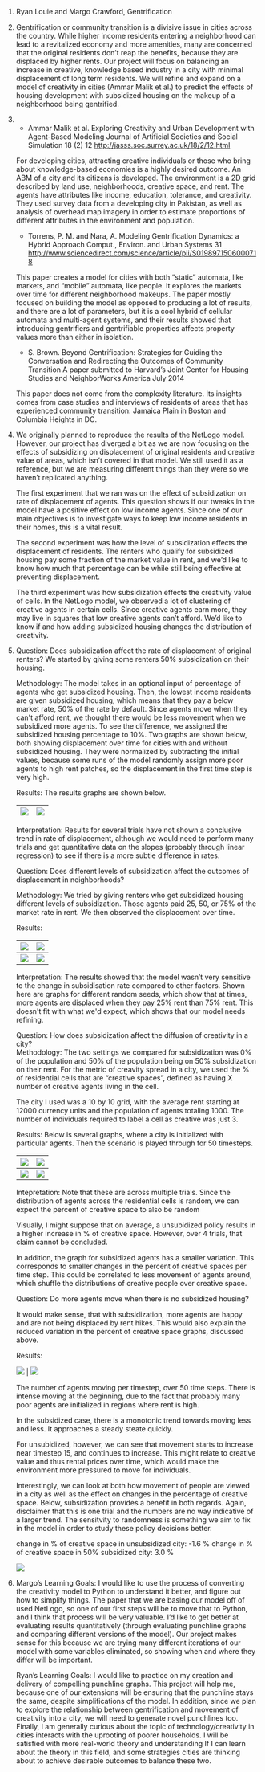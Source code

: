 1. Ryan Louie and Margo Crawford, Gentrification

2. Gentrification or community transition is a divisive issue in cities across the country. While higher income residents entering a neighborhood can lead to a revitalized economy and more amenities, many are concerned that the original residents don’t reap the benefits, because they are displaced by higher rents. Our project will focus on balancing an increase in creative, knowledge based industry in a city with minimal displacement of long term residents. We will refine and expand on a model of creativity in cities (Ammar Malik et al.) to predict the effects of housing development with subsidized housing on the makeup of a neighborhood being gentrified. 

3. 
	* Ammar Malik et al. Exploring Creativity and Urban Development with Agent-Based Modeling Journal	of Artificial Societies and Social Simulation 18	(2) 12 <http://jasss.soc.surrey.ac.uk/18/2/12.html>

	 For developing cities, attracting creative individuals or those who bring about knowledge-based economies is a highly desired outcome.  An ABM of a city and its citizens is developed. The environment is a 2D grid described by land use, neighborhoods, creative space, and rent. The agents have attributes like income, education, tolerance, and creativity.  They used survey data from a developing city in Pakistan, as well as analysis of overhead map imagery in order to estimate proportions of different attributes in the environment and population. 

	* Torrens, P. M. and Nara, A.  Modeling Gentrification Dynamics: a Hybrid Approach Comput., Environ. and Urban Systems 31 http://www.sciencedirect.com/science/article/pii/S0198971506000718

	 This paper creates a model for cities with both “static” automata, like markets,  and “mobile” automata, like people. It explores the markets over time for different neighborhood makeups. The paper mostly focused on building the model as opposed to producing a lot of results, and there are a lot of parameters, but it is a cool hybrid of cellular automata and multi-agent systems, and their results showed that introducing gentrifiers and gentrifiable properties affects property values more than either in isolation.

	* S. Brown. Beyond Gentrification: Strategies for Guiding the Conversation and Redirecting the Outcomes of Community Transition A paper submitted to Harvard’s Joint Center for Housing Studies and NeighborWorks America July 2014 

	 This paper does not come from the complexity literature.  Its insights comes from case studies and interviews of residents of areas that has experienced community transition: Jamaica Plain in Boston and Columbia Heights in DC. 

4. 
	We originally planned to reproduce the results of the NetLogo model. However, our project has diverged a bit as we are now focusing on the effects of subsidizing on displacement of original residents and creative value of areas, which isn’t covered in that model. We still used it as a reference, but we are measuring different things than they were so we haven’t replicated anything.

	The first experiment that we ran was on the effect of subsidization on rate of displacement of agents. This question shows if our tweaks in the model have a positive effect on low income agents. Since one of our main objectives is to investigate ways to keep low income residents in their homes, this is a vital result. 

	The second experiment was how the level of subsidization effects the displacement of residents. The renters who qualify for subsidized housing pay some fraction of the market value in rent, and we’d like to know how much that percentage can be while still being effective at preventing displacement.

	The third experiment was how subsidization effects the creativity value of cells. In the NetLogo model, we observed a lot of clustering of creative agents in certain cells. Since creative agents earn more, they may live in squares that low creative agents can’t afford. We’d like to know if and how adding subsidized housing changes the distribution of creativity.

5. 
	Question: Does subsidization affect the rate of displacement of original renters? We started by giving some renters 50% subsidization on their housing.

	Methodology: The model takes in an optional input of percentage of agents who get subsidized housing. Then, the lowest income residents are given subsidized housing, which means that they pay a below market rate, 50% of the rate by default. Since agents move when they can't afford rent, we thought there would be less movement when we subsidized more agents. To see the difference, we assigned the subsidized housing percentage to 10%. Two graphs are shown below, both showing displacement over time for cities with and without subsidized housing. They were normalized by subtracting the initial values, because some runs of the model randomly assign more poor agents to high rent patches, so the displacement in the first time step is very high.

	Results: The results graphs are shown below.

	![](imgs/normalized_displacement_1.png) | ![](imgs/normalized_displacement_2.png)
	:--------------------------------:|:-----------------------------------:

	Interpretation: Results for several trials have not shown a conclusive trend in rate of displacement, although we would need to perform many trials and get quantitative data on the slopes (probably through linear regression) to see if there is a more subtle difference in rates. 

	Question: Does different levels of subsidization affect the outcomes of displacement in neighborhoods?  

	Methodology: We tried by giving renters who get subsidized housing different levels of subsidization. Those agents paid 25, 50, or 75% of the market rate in rent. We then observed the displacement over time.

	Results: 

	![](imgs/subsidisation_rates.png) | ![](imgs/subsidisation_rates_2.png)
	:--------------------------------:|:-----------------------------------:
	![](imgs/subsidisation_rate_3.png)| ![](imgs/subsidisation_rate_4.png)

	Interpretation:
	The results showed that the model wasn’t very sensitive to the change in subsidisation rate compared to other factors. Shown here are graphs for different random seeds, which show that at times, more agents are displaced when they pay 25% rent than 75% rent. This doesn't fit with what we'd expect, which shows that our model needs refining.

	Question: How does subsidization affect the diffusion of creativity in a city?  
	Methodology:  The two settings we compared for subsidization was 0% of the population and 50% of the population being on 50% subsidization on their rent.  For the metric of creavity spread in a city, we used the % of residential cells that are “creative spaces”, defined as having X number of creative agents living in the cell.  

	The city I used was a 10 by 10 grid, with the average rent starting at 12000 currency units and the population of agents totaling 1000.  The number of individuals required to label a cell as creative was just 3.

	Results: Below is several graphs, where a city is initialized with particular agents.  Then the scenario is played through for 50 timesteps. 

	![](imgs/p_creative_space_subnosub_1.png) | ![](imgs/p_creative_space_subnosub_2.png)
	:--------------------------------:|:-----------------------------------:
	![](imgs/p_creative_space_subnosub_3.png)| ![](imgs/p_creative_space_subnosub_4.png)

	Intepretation: Note that these are across multiple trials.  Since the distribution of agents across the residential cells is random, we can expect the percent of creative space to also be random

	Visually, I might suppose that on average, a unsubidized policy results in a higher increase in % of creative space.  However, over 4 trials, that claim cannot be concluded.

	In addition, the graph for subsidized agents has a smaller variation.  This corresponds to smaller changes in the percent of creative spaces per time step.  This could be correlated to less movement of agents around, which shuffle the distributions of creative people over creative space.

	Question: Do more agents move when there is no subsidized housing?  

	It would make sense, that with subsidization, more agents are happy and are not being displaced by rent hikes.  This would also explain the reduced variation in the percent of creative space graphs, discussed above.

	Results:

	![](imgs/num_move_this_step_1.png) | ![](imgs/num_move_this_step_2.png)

	The number of agents moving per timestep, over 50 time steps.  There is intense moving at the beginning, due to the fact that probably many poor agents are initialized in regions where rent is high.  

	In the subsidized case, there is a monotonic trend towards moving less and less.  It approaches a steady steate quickly.

	For unsubidized, however, we can see that movement starts to increase near timestep 15, and continues to increase.  This might relate to creative value and thus rental prices over time, which would make the environment more pressured to move for individuals.

	Interestingly, we can look at both how movement of people are viewed in a city as well as the effect on changes in the percentage of creative space. Below, subsidization provides a benefit in both regards. Again, disclaimer that this is one trial and the numbers are no way indicative of a larger trend.  The sensitvity to randomness is something we aim to fix in the model in order to study these policy decisions better.

	change in % of creative space in unsubsidized city: -1.6 %
	change in % of creative space in 50% subsidized city: 3.0 %

	![](imgs/num_move_this_step_3.png)

7. 
	Margo’s Learning Goals: I would like to use the process of converting the creativity model to Python to understand it better, and figure out how to simplify things. The paper that we are basing our model off of used NetLogo, so one of our first steps will be to move that to Python, and I think that process will be very valuable. I’d like to get better at evaluating results quantitatively (through evaluating punchline graphs and comparing different versions of the model). Our project makes sense for this because we are trying many different iterations of our model with some variables eliminated, so showing when and where they differ will be important. 

	Ryan’s Learning Goals: I would like to practice on my creation and delivery of compelling punchline graphs. This project will help me, because one of our extensions will be ensuring that the punchline stays the same, despite simplifications of the model.  In addition, since we plan to explore the relationship between gentrification and movement of creativity into a city, we will need to generate novel punchlines too.  Finally, I am generally curious about the topic of technology/creativity in cities interacts with the uprooting of poorer households.  I will be satisfied with more real-world theory and understanding If I can learn about the theory in this field, and some strategies cities are thinking about to achieve desirable outcomes to balance these two.











